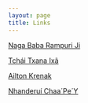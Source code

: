```yaml
---
layout: page
title: Links
---
```


[Naga Baba Rampuri Ji]

[Tchái Txana Ixã]

[Ailton Krenak]

[Nhanderuí Chaa´Pe´Y]


[Naga Baba Rampuri Ji]:https://www.youtube.com/watch?v=IFM-4slItSc
[Tchái Txana Ixã]:https://www.youtube.com/watch?v=LCO1GyQUJzg
[Ailton Krenak]:https://www.youtube.com/watch?v=GIz0hRuRXqc
[Nhanderuí Chaa´Pe´Y]:https://www.youtube.com/watch?v=UakzF88KqiM
